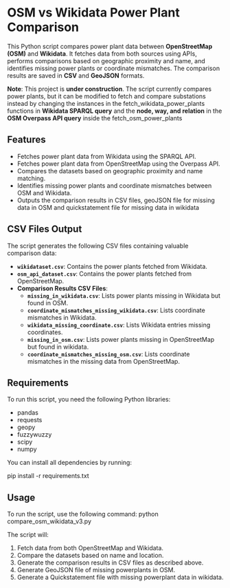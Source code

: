 # OSM vs Wikidata Power Plant Comparison

This Python script compares power plant data between **OpenStreetMap (OSM)** and **Wikidata**. It fetches data from both sources using APIs, performs comparisons based on geographic proximity and name, and identifies missing power plants or coordinate mismatches. The comparison results are saved in **CSV** and **GeoJSON** formats.

**Note**: This project is **under construction**. The script currently compares power plants, but it can be modified to fetch and compare substations instead by changing the instances in the fetch_wikidata_power_plants functions in **Wikidata SPARQL query** and the **node, way, and relation** in the **OSM Overpass API query** inside the fetch_osm_power_plants 

## Features
- Fetches power plant data from Wikidata using the SPARQL API.
- Fetches power plant data from OpenStreetMap using the Overpass API.
- Compares the datasets based on geographic proximity and name matching.
- Identifies missing power plants and coordinate mismatches between OSM and Wikidata.
- Outputs the comparison results in CSV files, geoJSON file for missing data in OSM and quickstatement file for missing data in wikidata

## CSV Files Output
The script generates the following CSV files containing valuable comparison data:
- **`wikidataset.csv`**: Contains the power plants fetched from Wikidata.
- **`osm_api_dataset.csv`**: Contains the power plants fetched from OpenStreetMap.
- **Comparison Results CSV Files**:
  - **`missing_in_wikidata.csv`**: Lists power plants missing in Wikidata but found in OSM.
  - **`coordinate_mismatches_missing_wikidata.csv`**: Lists coordinate mismatches in Wikidata.
  - **`wikidata_missing_coordinate.csv`**: Lists Wikidata entries missing coordinates.
  - **`missing_in_osm.csv`**: Lists power plants missing in OpenStreetMap but found in wikidata.
  - **`coordinate_mismatches_missing_osm.csv`**: Lists coordinate mismatches in the missing data from OpenStreetMap.

## Requirements
To run this script, you need the following Python libraries:
- pandas
- requests
- geopy
- fuzzywuzzy
- scipy
- numpy

You can install all dependencies by running:

pip install -r requirements.txt

## Usage
To run the script, use the following command: python compare_osm_wikidata_v3.py

The script will:
1. Fetch data from both OpenStreetMap and Wikidata.
2. Compare the datasets based on name and location.
3. Generate the comparison results in CSV files as described above.
4. Generate GeoJSON file of missing powerplants in OSM.
5. Generate a Quickstatement file with missing powerplant data in wikidata.
